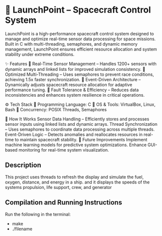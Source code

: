 # 🚀 LaunchPoint – Spacecraft Control System
LaunchPoint is a high-performance spacecraft control system designed to manage and optimize real-time sensor data processing for space missions. Built in C with multi-threading, semaphores, and dynamic memory management, LaunchPoint ensures efficient resource allocation and system stability under extreme conditions.

✨ Features
🔹 Real-Time Sensor Management – Handles 1200+ sensors with dynamic arrays and linked lists for improved simulation consistency.
🔹 Optimized Multi-Threading – Uses semaphores to prevent race conditions, achieving 1.5x faster synchronization.
🔹 Event-Driven Architecture – Dynamically adjusts spacecraft resource allocation for adaptive performance tuning.
🔹 Fault Tolerance & Efficiency – Reduces data inconsistencies and enhances system resilience in critical operations.

⚙️ Tech Stack
🔹 Programming Language: C
🔹 OS & Tools: VirtualBox, Linux, Bash
🔹 Concurrency: POSIX Threads, Semaphores

🚀 How It Works
Sensor Data Handling – Efficiently stores and processes sensor inputs using linked lists and dynamic arrays.
Thread Synchronization – Uses semaphores to coordinate data processing across multiple threads.
Event-Driven Logic – Detects anomalies and reallocates resources in real-time to maintain spacecraft stability.
📌 Future Improvements
Implement machine learning models for predictive system optimizations.
Enhance GUI-based monitoring for real-time system visualization.

## Description
This project uses threads to refresh the display and simulate the fuel, oxygen, distance, and energy in a ship. and it displays the speeds of the systems propulsion, life support, crew, and generator

## Compilation and Running Instructions
Run the following in the terminal: 
- make
- ./filename
